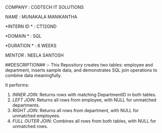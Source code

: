 *COMPANY* : CODTECH IT SOLUTIONS 

*NAME* : MUNAKALA MANIKANTHA

*INTERN ID * : CT12GND

*DOMAIN * : SQL 

*DURATION * : 8 WEEKS 

*MENTOR* : NEELA SANTOSH 

##DESCRIPTION## :- This Repository creates two tables: employee and department, inserts sample data, and demonstrates SQL join operations to combine data meaningfully. 

It performs:

1. *INNER JOIN*: Returns rows with matching DepartmentID in both tables.
2. *LEFT JOIN*: Returns all rows from employee, with NULL for unmatched departments.
3. *RIGHT JOIN*: Returns all rows from department, with NULL for unmatched employees.
4. *FULL OUTER JOIN*: Combines all rows from both tables, with NULL for unmatched rows.
